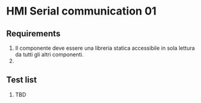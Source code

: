 # HMI Serial communication 01

## Requirements

1. Il componente deve essere una libreria statica accessibile in sola lettura da tutti gli altri componenti.
2.

## Test list

1. TBD
